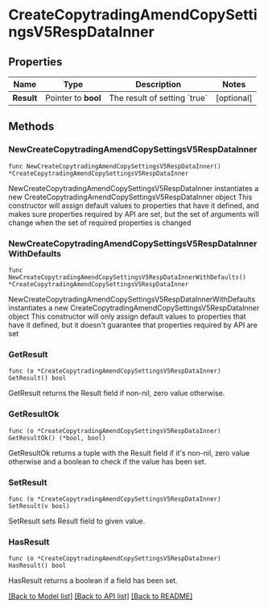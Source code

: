 # CreateCopytradingAmendCopySettingsV5RespDataInner

## Properties

Name | Type | Description | Notes
------------ | ------------- | ------------- | -------------
**Result** | Pointer to **bool** | The result of setting   &#x60;true&#x60; | [optional] 

## Methods

### NewCreateCopytradingAmendCopySettingsV5RespDataInner

`func NewCreateCopytradingAmendCopySettingsV5RespDataInner() *CreateCopytradingAmendCopySettingsV5RespDataInner`

NewCreateCopytradingAmendCopySettingsV5RespDataInner instantiates a new CreateCopytradingAmendCopySettingsV5RespDataInner object
This constructor will assign default values to properties that have it defined,
and makes sure properties required by API are set, but the set of arguments
will change when the set of required properties is changed

### NewCreateCopytradingAmendCopySettingsV5RespDataInnerWithDefaults

`func NewCreateCopytradingAmendCopySettingsV5RespDataInnerWithDefaults() *CreateCopytradingAmendCopySettingsV5RespDataInner`

NewCreateCopytradingAmendCopySettingsV5RespDataInnerWithDefaults instantiates a new CreateCopytradingAmendCopySettingsV5RespDataInner object
This constructor will only assign default values to properties that have it defined,
but it doesn't guarantee that properties required by API are set

### GetResult

`func (o *CreateCopytradingAmendCopySettingsV5RespDataInner) GetResult() bool`

GetResult returns the Result field if non-nil, zero value otherwise.

### GetResultOk

`func (o *CreateCopytradingAmendCopySettingsV5RespDataInner) GetResultOk() (*bool, bool)`

GetResultOk returns a tuple with the Result field if it's non-nil, zero value otherwise
and a boolean to check if the value has been set.

### SetResult

`func (o *CreateCopytradingAmendCopySettingsV5RespDataInner) SetResult(v bool)`

SetResult sets Result field to given value.

### HasResult

`func (o *CreateCopytradingAmendCopySettingsV5RespDataInner) HasResult() bool`

HasResult returns a boolean if a field has been set.


[[Back to Model list]](../README.md#documentation-for-models) [[Back to API list]](../README.md#documentation-for-api-endpoints) [[Back to README]](../README.md)



